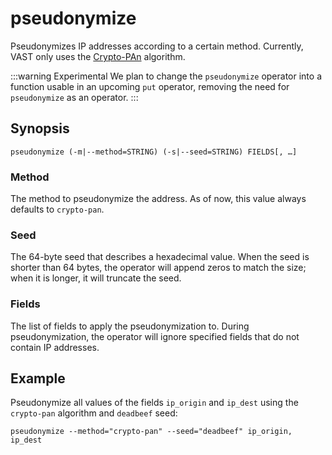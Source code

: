 # pseudonymize

Pseudonymizes IP addresses according to a certain method. Currently, VAST only
uses the [Crypto-PAn](https://en.wikipedia.org/wiki/Crypto-PAn) algorithm.

:::warning Experimental
We plan to change the `pseudonymize` operator into a function usable in an
upcoming `put` operator, removing the need for `pseudonymize` as an operator.
:::

## Synopsis

```
pseudonymize (-m|--method=STRING) (-s|--seed=STRING) FIELDS[, …]
```

### Method

The method to pseudonymize the address. As of now, this value always defaults to
`crypto-pan`.

### Seed

The 64-byte seed that describes a hexadecimal value. When the seed is shorter
than 64 bytes, the operator will append zeros to match the size; when it is
longer, it will truncate the seed.

### Fields

The list of fields to apply the pseudonymization to. During pseudonymization,
the operator will ignore specified fields that do not contain IP addresses.

## Example

Pseudonymize all values of the fields `ip_origin` and `ip_dest` using the
`crypto-pan` algorithm and `deadbeef` seed:

```
pseudonymize --method="crypto-pan" --seed="deadbeef" ip_origin, ip_dest
```
